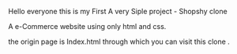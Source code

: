 Hello everyone this is my First A very Siple project - Shopshy clone </br>

A e-Commerce website using only html and css.</br>

the origin page is Index.html through which you can visit this clone .

